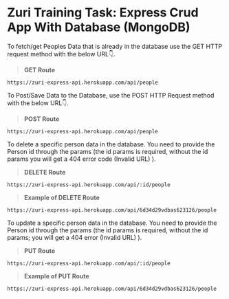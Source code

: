 # Zuri Training Task:  Express Crud App With Database (MongoDB)

To fetch/get Peoples Data that is already in the database use the GET HTTP request method with the below URL:point_down:.
> **GET Route**
```
https://zuri-express-api.herokuapp.com/api/people
```

To Post/Save Data to the Database, use the POST HTTP Request method with the below URL:point_down:.
> **POST Route**
```
https://zuri-express-api.herokuapp.com/api/people
```

To delete a specific person data in the database. You need to provide the Person id through the params (the id params is required, without the id params you will get a 404 error code (Invalid URL) ).
> **DELETE Route**
```
https://zuri-express-api.herokuapp.com/api/:id/people
```

> **Example of DELETE Route**
```
https://zuri-express-api.herokuapp.com/api/6d34d29vdbas623126/people
```

To update a specific person data in the database. You need to provide the Person id through the params (the id params is required, without the id params; you will get a 404 error (Invalid URL) ).
> **PUT Route**
```
https://zuri-express-api.herokuapp.com/api/:id/people
```

> **Example of PUT Route**
```
https://zuri-express-api.herokuapp.com/api/6d34d29vdbas623126/people
```
